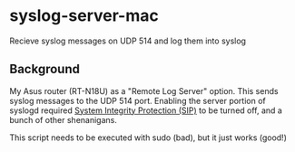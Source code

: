 # syslog-server-mac
Recieve syslog messages on UDP 514 and log them into syslog

## Background
My Asus router (RT-N18U) as a "Remote Log Server" option. This sends syslog messages to the UDP 514 port. 
Enabling the server portion of syslogd required [System Integrity Protection (SIP)](https://en.wikipedia.org/wiki/System_Integrity_Protection) to be turned off,
and a bunch of other shenanigans.

This script needs to be executed with sudo (bad), but it just works (good!)
